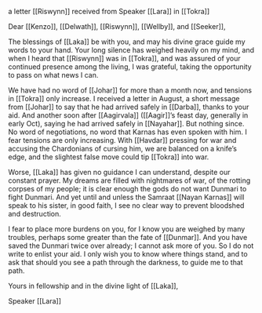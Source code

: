 a letter [[Riswynn]] received from Speaker [[Lara]] in [[Tokra]]

Dear [[Kenzo]], [[Delwath]], [[Riswynn]], [[Wellby]], and [[Seeker]],

The blessings of [[Laka]] be with you, and may his divine grace guide my words to your hand. Your long silence has weighed heavily on my mind, and when I heard that [[Riswynn]] was in [[Tokra]], and was assured of your continued presence among the living, I was grateful, taking the opportunity to pass on what news I can.

We have had no word of [[Johar]] for more than a month now, and tensions in [[Tokra]] only increase. I received a letter in August, a short message from [[Johar]] to say that he had arrived safely in [[Darba]], thanks to your aid. And another soon after [[Aagirvala]] ([[Aagir]]’s feast day, generally in early Oct), saying he had arrived safely in [[Nayahar]]. But nothing since. No word of negotiations, no word that Karnas has even spoken with him. I fear tensions are only increasing. With [[Havdar]] pressing for war and accusing the Chardonians of cursing him, we are balanced on a knife’s edge, and the slightest false move could tip [[Tokra]] into war. 

Worse, [[Laka]] has given no guidance I can understand, despite our constant prayer. My dreams are filled with nightmares of war, of the rotting corpses of my people; it is clear enough the gods do not want Dunmari to fight Dunmari. And yet until and unless the Samraat [[Nayan Karnas]] will speak to his sister, in good faith, I see no clear way to prevent bloodshed and destruction. 

I fear to place more burdens on you, for I know you are weighed by many troubles, perhaps some greater than the fate of [[Dunmar]]. And you have saved the Dunmari twice over already; I cannot ask more of you. So I do not write to enlist your aid. I only wish you to know where things stand, and to ask that should you see a path through the darkness, to guide me to that path. 

Yours in fellowship and in the divine light of [[Laka]],

Speaker [[Lara]]